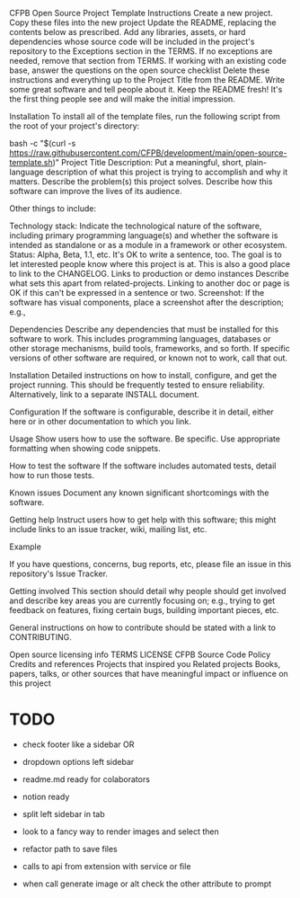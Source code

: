 CFPB Open Source Project Template Instructions
Create a new project.
Copy these files into the new project
Update the README, replacing the contents below as prescribed.
Add any libraries, assets, or hard dependencies whose source code will be included in the project's repository to the Exceptions section in the TERMS.
If no exceptions are needed, remove that section from TERMS.
If working with an existing code base, answer the questions on the open source checklist
Delete these instructions and everything up to the Project Title from the README.
Write some great software and tell people about it.
Keep the README fresh! It's the first thing people see and will make the initial impression.

Installation
To install all of the template files, run the following script from the root of your project's directory:

bash -c "$(curl -s <https://raw.githubusercontent.com/CFPB/development/main/open-source-template.sh>)"
Project Title
Description: Put a meaningful, short, plain-language description of what this project is trying to accomplish and why it matters. Describe the problem(s) this project solves. Describe how this software can improve the lives of its audience.

Other things to include:

Technology stack: Indicate the technological nature of the software, including primary programming language(s) and whether the software is intended as standalone or as a module in a framework or other ecosystem.
Status: Alpha, Beta, 1.1, etc. It's OK to write a sentence, too. The goal is to let interested people know where this project is at. This is also a good place to link to the CHANGELOG.
Links to production or demo instances
Describe what sets this apart from related-projects. Linking to another doc or page is OK if this can't be expressed in a sentence or two.
Screenshot: If the software has visual components, place a screenshot after the description; e.g.,

Dependencies
Describe any dependencies that must be installed for this software to work. This includes programming languages, databases or other storage mechanisms, build tools, frameworks, and so forth. If specific versions of other software are required, or known not to work, call that out.

Installation
Detailed instructions on how to install, configure, and get the project running. This should be frequently tested to ensure reliability. Alternatively, link to a separate INSTALL document.

Configuration
If the software is configurable, describe it in detail, either here or in other documentation to which you link.

Usage
Show users how to use the software. Be specific. Use appropriate formatting when showing code snippets.

How to test the software
If the software includes automated tests, detail how to run those tests.

Known issues
Document any known significant shortcomings with the software.

Getting help
Instruct users how to get help with this software; this might include links to an issue tracker, wiki, mailing list, etc.

Example

If you have questions, concerns, bug reports, etc, please file an issue in this repository's Issue Tracker.

Getting involved
This section should detail why people should get involved and describe key areas you are currently focusing on; e.g., trying to get feedback on features, fixing certain bugs, building important pieces, etc.

General instructions on how to contribute should be stated with a link to CONTRIBUTING.

Open source licensing info
TERMS
LICENSE
CFPB Source Code Policy
Credits and references
Projects that inspired you
Related projects
Books, papers, talks, or other sources that have meaningful impact or influence on this project

# TODO

* check footer like a sidebar
         OR
* dropdown options left sidebar

* readme.md ready for colaborators
* notion ready
  
* split left sidebar in tab
* look to a fancy way to render images and select then
* refactor path to save files
* calls to api from extension with service or file
* when call generate image or alt check the other attribute to prompt
